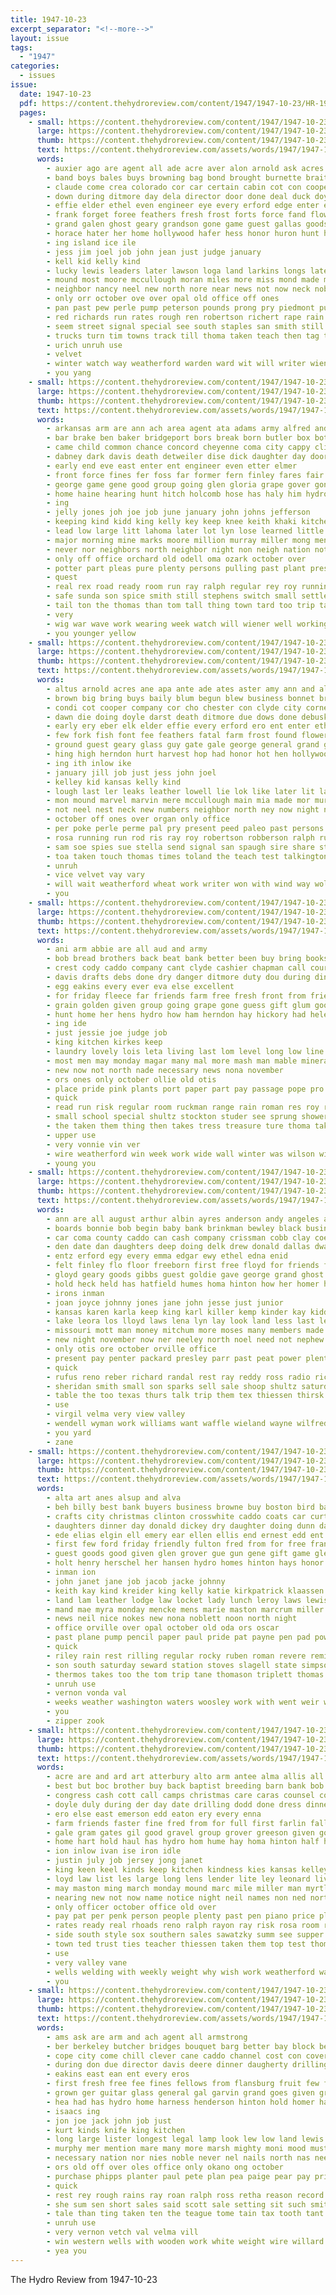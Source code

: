```yaml
---
title: 1947-10-23
excerpt_separator: "<!--more-->"
layout: issue
tags:
  - "1947"
categories:
  - issues
issue:
  date: 1947-10-23
  pdf: https://content.thehydroreview.com/content/1947/1947-10-23/HR-1947-10-23.pdf
  pages:
    - small: https://content.thehydroreview.com/content/1947/1947-10-23/small/HR-1947-10-23-01.jpg
      large: https://content.thehydroreview.com/content/1947/1947-10-23/large/HR-1947-10-23-01.jpg
      thumb: https://content.thehydroreview.com/content/1947/1947-10-23/thumbnails/HR-1947-10-23-01.jpg
      text: https://content.thehydroreview.com/assets/words/1947/1947-10-23/HR-1947-10-23-01.txt
      words:
        - auxier ago are agent all ade acre aver alon arnold ask acres ather alt anderson altes andy anno ain and amy
        - band boys bales buys browning bag bond brought burnette braith baker bonnet broadway beat boschert brough ben busk began breneman brum back barr been but baptist buck browne bet blum brummett bank begun begin ber bassler black blew bird business brown big bring broad baily
        - claude come crea colorado cor car certain cabin cot con cooper council cantrell chaplain care clinton cen cox class cold church cleverly crom cad cody clyde chapman cop count charles company child cording clever cost cotton county clock cale curtis chamber camp can city carruth corners came corner collins
        - down during ditmore day dela director door done deal duck doyle dec delay don dawn due dart dent diego duncan deer december dry doing dell days daily ding dust drew death
        - effie elder ethel even engineer eye every erford edge enter elmer elk ever end est early ent
        - frank forget foree feathers fresh frost forts force fand flowers from fried fire fortun far fort fork front farm found feng fast fish fell funny few full for ford felton foote fines first
        - grand galen ghost geary grandson gone game guest gallas goods ground gregg getting good goose galbraith general gamble gra george glass given
        - horace hater her home hollywood hafer hess honor huron hunt hollar hinton harvest had hydro hubert heed horn hen homan hearing homa homer helps holiday hobble held hurry hunting herndon holderman hinds him high hus hills has hour hot
        - ing island ice ile
        - jess jim joel job john jean just judge january
        - kell kid kelly kind
        - lucky lewis leaders later lawson loga land larkins longs late lon lie lowing labor long lough low lighter laughter lox loose large lowell last lack like look
        - mound most moore mccullough moran miles more miss mond made mil mat mett monday moth murphy matter mee method may mountain members miller market moun men many miner missouri marvin master march
        - neighbor nancy neel new north nore near news not now neck nobe numbers night nest ning
        - only orr october ove over opal old office off ones
        - pan past pew perle pump peterson pounds prong pry piedmont pull public part per piles persons pany price people pound present pro poke page
        - red richards run rates rough ren robertson richert rape rain rushing rockhold roll ray running rice real roller rush race room rade roy richard rate road ready rock ralph roads
        - seem street signal special see south staples san smith still senior shak season spaugh seach stanley stuck sleep sale streets stella sun sane shows sue sake stout state seal slemp spies send stange states side share snow speed service sled sister son stockton sea sally sheer sack set sunday said school streams surprise stream stones smooth sales
        - trucks turn tim towns track till thoma taken teach then tag tom them the thomas throw town tee tain tax tolle too trees take tow talkington than ton top test ten trom times touch
        - urich unruh use
        - velvet
        - winter watch way weatherford warden ward wit will writer wieners walk won went wheat while wells week wright wait white wash with warn wil weeks water worst weather warm well work was working winner
        - you yang
    - small: https://content.thehydroreview.com/content/1947/1947-10-23/small/HR-1947-10-23-02.jpg
      large: https://content.thehydroreview.com/content/1947/1947-10-23/large/HR-1947-10-23-02.jpg
      thumb: https://content.thehydroreview.com/content/1947/1947-10-23/thumbnails/HR-1947-10-23-02.jpg
      text: https://content.thehydroreview.com/assets/words/1947/1947-10-23/HR-1947-10-23-02.txt
      words:
        - arkansas arm are ann ach area agent ata adams army alfred anderson american alvin armstrong all ago and amber ast arent ask
        - bar brake ben baker bridgeport bors break born butler box both business bake bette belle boys ber better but belcher bottle bill brewers bile been blue bring bees beer buy back brick big
        - came child common chance concord cheyenne coma city cappy clinton curb cost cooling caddo county church cases close court cot care corn cheese childre car carton cordell carter carruth chief coast call check cling chose con can carolyn cad courts change comanche charles cox christian cal
        - dabney dark davis death detweiler dise dick daughter day door duncan during daughters date dering duck dat days director deed dies dinger
        - early end eve east enter ent engineer even etter elmer
        - front force fines fer foss far former fern finley fares fair friends felt few folks friday friend found from for fight first fellow fiscal forward fields fin fell fan fall faster fish
        - george game gene good group going glen gloria grape gover gone grady glass grade gout
        - home haine hearing hunt hitch holcomb hose has haly him hydro hunting hines heart husband hol half how honey held hope hee harvey hunts heer had hollywood her
        - ing
        - jelly jones joh joe job june january john johns jefferson
        - keeping kind kidd king kelly key keep knee keith khaki kitchen
        - lead low large litt lahoma later lot lyn lose learned little light longer look last long living leota lor letter late like less leonard law
        - major morning mine marks moore million murray miller mong men mighty monday minister mont mean mac man may mason made mask marsh market madi mccall most moment many meher more mari miles
        - never nor neighbors north neighbor night non neigh nation not noah near now need
        - only off office orchard old odell oma ozark october over
        - potter part pleas pure plenty persons pulling past plant present pon payne prichard pete price paul plan person post pride peaches pacha pound pipes pleasant
        - quest
        - real rex road ready room run ray ralph regular rey roy running rod ridge richard reynolds rust ran radio
        - safe sunda son spice smith still stephens switch small settle such spark she schantz sad sister sweet say service spies subject single strain soon size special start school staples short southern sit side six sweat set story see season stark slight said state
        - tail ton the thomas than tom tall thing town tard too trip take turn them tal thu tin times tillman towns then tober ting thad tar table talk
        - very
        - wig war wave work wearing week watch will wiener well working was weeks warning winter waters with weight while wind
        - you younger yellow
    - small: https://content.thehydroreview.com/content/1947/1947-10-23/small/HR-1947-10-23-03.jpg
      large: https://content.thehydroreview.com/content/1947/1947-10-23/large/HR-1947-10-23-03.jpg
      thumb: https://content.thehydroreview.com/content/1947/1947-10-23/thumbnails/HR-1947-10-23-03.jpg
      text: https://content.thehydroreview.com/assets/words/1947/1947-10-23/HR-1947-10-23-03.txt
      words:
        - altus arnold acres ane apa ante ade ates aster amy ann and alsup ani aid adie are all auxier acre
        - brown big bring buys baily blum begun blew business bonnet browning began brea back begin breneman but basar bacon buck bassler broadway broad bare busk bale brought been beat black browne bag ber boschert barr bryan beach baker bank bunting baptist
        - condi cot cooper company cor cho chester con clyde city corner colorado crissman church charles count cee che cold class car come clock can certain change county coy cox corners cantrell cause chapman cody cay crom cost cero cabin chaplain carruth chain curtis
        - dawn die doing doyle darst death ditmore due dows done debusk daughter daily delay days dry dent day drape down duck deal drew diego dace dust during director deer door
        - early ery eber elk elder effie every erford ero ent enter ethel edge eldon end eye
        - few fork fish font fee feathers fatal farm frost found flowers fast felton fell foote from feito fin fire ford full fons far fie fried forts for first fini force frank fah funny fass forget
        - ground guest geary glass guy gate gale george general grand ghost gay garland galt goods gal gallina given galbraith game good
        - hing high herndon hurt harvest hop had honor hot hen hollywood hunting homa him hollar hinton huron hills holiday helps hes hammons hool homan hubert hydro has hurry her hess hearing hie held hobble hays hor holderman horace home hafer
        - ing ith inlow ike
        - january jill job just jess john joel
        - kelley kid kansas kelly kind
        - lough last ler leaks leather lowell lie lok like later lit lack lees lewis lox longest longs les lucky look larry loose late long
        - mon mound marvel marvin mere mccullough main mia made mor murphy many mabel market more minister mike moran much most moore miller men mond mak march mat may moun miss miner matter mountain
        - not neel nest neck new numbers neighbor north ney now night noble ning november never news
        - october off ones over organ only office
        - per poke perle perme pal pry present peed paleo past persons people pair peet part pump price panic port pounds piedmont pay pee pound
        - rosa running run rod ris ray roy robertson robberson ralph rush rain rockhold rushing room rock roberta roll rate rates race rest road real red range ready rough
        - sam soe spies sue stella send signal san spaugh sire share still sack sleep smith ser sun special shak snow sie staples stockton sim street shows states saturday season shen subject stange state seal son sale stream slemp she sida second service school south sunday smooth side senior seem sad sally streets see sea sales stuck sheer set stout said speed
        - toa taken touch thomas times toland the teach test talkington taher tes tek tor tol too till than tee take tolle turn ten tain tat towns them top thee tin tax trees tallon tom track town trom then
        - unruh
        - vice velvet vay vary
        - will wait weatherford wheat work writer won with wind way woll week wells while wee ward warm white worst wil working water warden well walk wieners was wilbur wanger wit weather weast went
        - you
    - small: https://content.thehydroreview.com/content/1947/1947-10-23/small/HR-1947-10-23-04.jpg
      large: https://content.thehydroreview.com/content/1947/1947-10-23/large/HR-1947-10-23-04.jpg
      thumb: https://content.thehydroreview.com/content/1947/1947-10-23/thumbnails/HR-1947-10-23-04.jpg
      text: https://content.thehydroreview.com/assets/words/1947/1947-10-23/HR-1947-10-23-04.txt
      words:
        - ani arm abbie are all aud and army
        - bob bread brothers back beat bank better been buy bring books beach barn bonds briggs but barney bill blue brown bett bradley boy blaine baby best
        - crest cody caddo company cant clyde cashier chapman call course cold carruth comes can college come care cover chambers con car cake collins col city county candi
        - davis drafts debs done dry danger ditmore duty dou during dinner dows din day down
        - egg eakins every ever eva else excellent
        - for friday fleece far friends farm free fresh front from fried force flock flowers fred first fed felton full foot factor fall fell
        - grain golden given group going grape gone guess gift glum good
        - hunt home her hens hydro how ham herndon hay hickory had helen house hair hildreth hot homa has
        - ing ide
        - just jessie joe judge job
        - king kitchen kirkes keep
        - laundry lovely lois leta living last lom level long low line let lamb lower like
        - most men may monday magar many mal more mash man mable mineral marlow made mike max must mature miss
        - new now not north nade necessary news nona november
        - ors ones only october ollie old otis
        - place pride pink plants port paper part pay passage pope pro price pickup poy
        - quick
        - read run risk regular room ruckman range rain roman res roy rates
        - small school special shultz stockton studer see sprung shower sunday stand schools senior stores shade snow sil shoots sister saturday smith second seed send spring she summer service sat still shed south summers soon said state sugar
        - the taken them thing then takes tress treasure ture thoma take thor texas tully than thomas
        - upper use
        - very vonnie vin ver
        - wire weatherford win week work wide wall winter was wilson wise why warm way while with windy well weather will
        - young you
    - small: https://content.thehydroreview.com/content/1947/1947-10-23/small/HR-1947-10-23-05.jpg
      large: https://content.thehydroreview.com/content/1947/1947-10-23/large/HR-1947-10-23-05.jpg
      thumb: https://content.thehydroreview.com/content/1947/1947-10-23/thumbnails/HR-1947-10-23-05.jpg
      text: https://content.thehydroreview.com/assets/words/1947/1947-10-23/HR-1947-10-23-05.txt
      words:
        - ann are all august arthur albin ayres anderson andy angeles austin anthony alfred and anna allie ago
        - boards bonnie bob begin baby bank brinkman bewley black business borns base beck britton bring best brought ben but buy brother boys
        - car coma county caddo can cash company crissman cobb clay coe christmas canyon custer cope come cox came clayton cheyenne clinton cattle colorado call curtiss city cecil cardwell
        - den date dan daughters deep doing delk drew donald dallas dwayne dennis dickey day duke daughter ditmore dinner
        - entz erford egy every emma edgar ewy ethel edna enid
        - felt finley flo floor freeborn first free floyd for friends forget farm friday fost fine frank from
        - gloyd geary goods gibbs guest goldie gave george grand ghost garden grills
        - hold heck held has hatfield humes homa hinton how her homer hume hardware hopes hedge home hand house hearty heres harvey hydro hal henry hilda
        - irons inman
        - joan joyce johnny jones jane john jesse just junior
        - kansas karen karla keep king karl killer kemp kinder kay kidd klemme kirkhuff
        - lake leora los lloyd laws lena lyn lay look land less last lew lee
        - missouri mott man money mitchum more moses many members made miss marie mer merit may miller metz mathews muncy mccully morgan martha mans monday mound mike morning much means motley main
        - new night november now ner neeley north noel need not nephew noble
        - only otis ore october orville office
        - present pay penter packard presley parr past peat power plenty pecos prayer plan public point payne perry peoples
        - quick
        - rufus reno reber richard randal rest ray reddy ross radio ricky rates randolph route rodney roy roll
        - sheridan smith small son sparks sell sale shoop shultz saturday sense soll stay state stock service sun song swan see sharon sweeney school show sylvester seal said scales sister sons sunday sid shelby
        - table the too texas thurs talk trip them tex thiessen thirsk
        - use
        - virgil velma very view valley
        - wendell wyman work williams want waffle wieland wayne wilfred was went weatherford will welcome wie wat with way week walter weathers west
        - you yard
        - zane
    - small: https://content.thehydroreview.com/content/1947/1947-10-23/small/HR-1947-10-23-06.jpg
      large: https://content.thehydroreview.com/content/1947/1947-10-23/large/HR-1947-10-23-06.jpg
      thumb: https://content.thehydroreview.com/content/1947/1947-10-23/thumbnails/HR-1947-10-23-06.jpg
      text: https://content.thehydroreview.com/assets/words/1947/1947-10-23/HR-1947-10-23-06.txt
      words:
        - alta art anes alsup and alva
        - beh billy best bank buyers business browne buy boston bird bartley bus bill barbara bethel blough blaine bie bottles beck barber
        - crafts city christmas clinton crosswhite caddo coats car curtis chester cody clerk custer county carbon can company chard camp clair cold crowder cecil cattle
        - daughters dinner day donald dickey dry daughter doing dunn date diamond dallas
        - ede elias elgin ell emery ear ellen ellis end ernest edd ent ethel
        - first few ford friday friendly fulton fred from for free francis
        - guest goods good given glen grover gue gun gene gift game glendale going
        - holt henry herschel her hansen hydro homes hinton hays honor helen horn harry hardware home hand has had harris homa him hunting head han
        - inman ion
        - john janet jane job jacob jacke johnny
        - keith kay kind kreider king kelly katie kirkpatrick klaassen krehbiel kan kin karen kern
        - land lam leather lodge law locket lady lunch leroy laws lewis levi linke
        - mand mae myra monday mencke mens marie maston marcrum miller may maurice moth millspaugh manship men mary mention made masoner mccully mattie miss mille mast
        - news neil nice nokes new nona noblett noon north night
        - office orville over opal october old oda ors oscar
        - past plane pump pencil paper paul pride pat payne pen pad powder pankratz plan pin points public pie
        - quick
        - riley rain rest rilling regular rocky ruben roman revere remington ruhl rebekah ramey rowland ring rin rayon reno
        - son south saturday seward station stoves slagell state simpson shell sale supper shall sutton safer store sat scheaffer sell service sharry sen stephen see smith set swartzendruber said strong sun starts sunday shirley sund seal she schlabach shae shantz sons sister stevens side
        - thermos takes too the tom trip tane thomason triplett thomas texas tickel tess tae travis
        - unruh use
        - vernon vonda val
        - weeks weather washington waters woosley work with went weir william wade week wide wear wise walker will wilson way was wave wilbur weatherford want
        - you
        - zipper zook
    - small: https://content.thehydroreview.com/content/1947/1947-10-23/small/HR-1947-10-23-07.jpg
      large: https://content.thehydroreview.com/content/1947/1947-10-23/large/HR-1947-10-23-07.jpg
      thumb: https://content.thehydroreview.com/content/1947/1947-10-23/thumbnails/HR-1947-10-23-07.jpg
      text: https://content.thehydroreview.com/assets/words/1947/1947-10-23/HR-1947-10-23-07.txt
      words:
        - acre are and ard art atterbury alto arm antee alma allis all ante august ave ago als
        - best but boc brother buy back baptist breeding barn bank bob block brand bring business branch bonds better bath bill ben books bei box been bona bare
        - congress cash cott call camps christmas care caras counsel colony cedar cook custer carruth carl county chapman cox caddo cattle came cor chair company church cin cheek chalmers christian cotton cave clint clyde charles come city can
        - doyle duly during der day date drilling dodd done dress dinner dungan double dae
        - ero else east emerson edd eaton ery every enna
        - farm friends faster fine fred from for full first farlin fall fresh farms
        - gale gram gates gil good gravel group grover greeson given goods gripe gas general
        - home hart hold haul has hydro hom hume hay homa hinton half horse him had holder handing holding hard humes herndon heres how her high house
        - ion inlow ivan ise iron idle
        - justin july job jersey jong janet
        - king keen keel kinds keep kitchen kindness kies kansas kelley
        - loyd law list les large long lens lender lite ley leonard living loan
        - may maston ming march monday mound marc mile miller man myrtle miles machin marvin major much many maia must mens matter money music minnie mattress
        - nearing new not now name notice night neil names non ned north need news
        - only officer october office old over
        - pay pat per penk person people plenty past pen piano price plate pieper pick place pro public peo
        - rates ready real rhoads reno ralph rayon ray risk rosa room run range ramey reason rent russell
        - side south style sox southern sales sawatzky summ see supper scott ship small stella springs said soon super she street stafford sale still sand state sunday standing sorrel sad stock save sturgill shown slight sup station seal short such saturday stove service special size sell sieh son
        - town ted trust ties teacher thiessen taken them top test thomas teed thet take than talkington tarrant tom tag the tote tena tie texas
        - use
        - very valley vane
        - wells welding with weekly weight why wish work weatherford want will write water week word white way working wisely west well was wesco
        - you
    - small: https://content.thehydroreview.com/content/1947/1947-10-23/small/HR-1947-10-23-08.jpg
      large: https://content.thehydroreview.com/content/1947/1947-10-23/large/HR-1947-10-23-08.jpg
      thumb: https://content.thehydroreview.com/content/1947/1947-10-23/thumbnails/HR-1947-10-23-08.jpg
      text: https://content.thehydroreview.com/assets/words/1947/1947-10-23/HR-1947-10-23-08.txt
      words:
        - ams ask are arm and ach agent all armstrong
        - ber berkeley butcher bridges bouquet barg better bay block best bros big bolster bur brewers bridgeport black back blaine boston bill breneman been bunyea bank boi blue bride barnard bull but bebe bak board box bottom brew business bartgis
        - cope city come chill clever cane caddo channel cost con cover col chan chann class can cake chet county common carolyn custer clerk cant cattle check cat coffee cal credit christmas chairs clover
        - during don due director davis deere dinner daugherty drilling daughter days december done daughters day dennis
        - eakins east ean ent every eros
        - first fresh free fee fines fellows from flansburg fruit few farm foo for farewell fret fos frost fame ford fares fairly fell firestone friends front
        - grown ger guitar glass general gal garvin grand goes given grass gift gallon glen guess gave gentle good guy garden goods gone
        - hea had has hydro home harness henderson hinton hold homer harold hill herbert hays hatfield head henry har hafer her hundred horse harry high hal howard helderman herndon hardware hay
        - isaacs ing
        - jon joe jack john job just
        - kurt kinds knife king kitchen
        - long large lister longest legal lamp look lew low land lewis law last lucious letter lot laws lars
        - murphy mer mention mare many more marsh mighty moni mood must morris miles mau money mile maple monroe minister members much man maker minnie milk made miller
        - necessary nation nor nies noble never nel nails north nas nee ning nowka new not now news neighbor
        - ors old off over oles office only okano ong october
        - purchase phipps planter paul pete plan pea paige pear pay price plant per part public pound pounds plate power prior past perle plows page present
        - quick
        - rest rey rough rains ray roan ralph ross retha reason record rack rura rake ring rounds red regular roads render rye riding run ready row roy
        - she sum sen short sales said scott sale setting sit such smith silver shoats side string style southern speed square saw school shape six store steel season sell still service south spring smooth sweet states sled seed strong state set starts
        - tale than ting taken ten the teague tome tain tax tooth tant ture table temes tommy tien thousand texas too take trip
        - unruh use
        - very vernon vetch val velma vill
        - win western wells with wooden work white weight wire willard week wonder well west weeks why was wagon weatherford water will wetzel winter wheat wilbur wedding
        - yea you
---
```


The Hydro Review from 1947-10-23

<!--more-->

